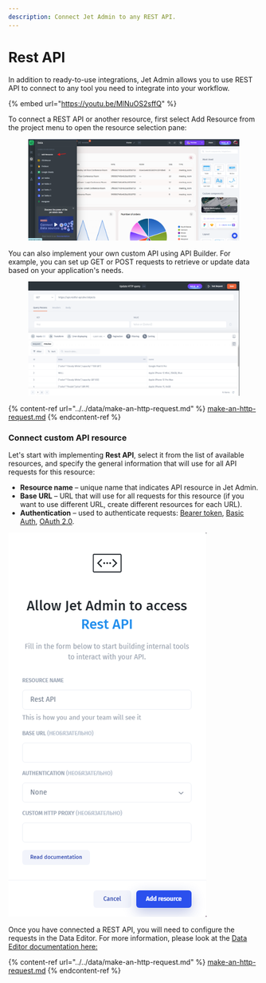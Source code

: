 ```yaml
---
description: Connect Jet Admin to any REST API.
---
```


# Rest API

In addition to ready-to-use integrations, Jet Admin allows you to use REST API to connect to any tool you need to integrate into your workflow.&#x20;

{% embed url="https://youtu.be/MlNuOS2sffQ" %}

To connect a REST API or another resource, first select Add Resource from the project menu to open the resource selection pane:

<figure><img src="../../../.gitbook/assets/image (1) (1).png" alt=""><figcaption></figcaption></figure>

You can also implement your own custom API using API Builder. For example, you can set up GET or POST requests to retrieve or update data based on your application's needs.

<figure><img src="../../../.gitbook/assets/image (1) (1) (1).png" alt=""><figcaption></figcaption></figure>

{% content-ref url="../../data/make-an-http-request.md" %}
[make-an-http-request.md](../../data/make-an-http-request.md)
{% endcontent-ref %}

### Connect custom API resource

Let's start with implementing **Rest API**, select it from the list of available resources, and specify the general information that will use for all API requests for this resource:&#x20;

* **Resource name** – unique name that indicates API resource in Jet Admin.
* **Base URL** – URL that will use for all requests for this resource (if you want to use different URL, create different resources for each URL).
* **Authentication** –  used to authenticate requests: [Bearer token](bearer-token.md), [Basic Auth](basic-authentication.md), [OAuth 2.0](oauth-2.0.md).

![](<../../../.gitbook/assets/image (617).png>)

Once you have connected a REST API, you will need to configure the requests in the Data Editor. For more information, please look at the [Data Editor documentation here:](https://docs.jetadmin.io/user-guide/data/make-an-http-request)

{% content-ref url="../../data/make-an-http-request.md" %}
[make-an-http-request.md](../../data/make-an-http-request.md)
{% endcontent-ref %}


